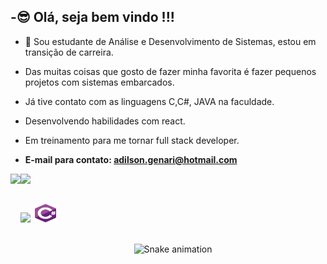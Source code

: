 ## -😎 Olá, seja bem vindo !!!
- 👀 Sou estudante de Análise e Desenvolvimento de Sistemas, estou em transição de carreira.
- Das muitas coisas que gosto de fazer minha favorita é fazer pequenos projetos com sistemas embarcados.
- Já tive contato com as linguagens C,C#, JAVA na faculdade.
- Desenvolvendo habilidades com react.
- Em treinamento para me tornar full stack developer.
                                            
- <strong>E-mail para contato:  adilson.genari@hotmail.com</strong>  

<div>
    <a href="https://github.com/adilson-ag">
    <img height="180em"align="left" src="https://github-readme-stats.vercel.app/api?username=adilson-ag&show_icons=true&theme=dracula&include_all_commits=true&count_private=true" />       
      <img height="180em"src="https://github-readme-stats.vercel.app/api/top-langs/?username=adilson-ag&layout=compact&langs_count=7&theme=dracula" />
      
  </div>
 
  ##
  
  
  
  
  
  
   <div align="left"> 
  
  <a href="https://www.linkedin.com/in/adilson-genari/" target="_blank"><img src="https://img.shields.io/badge/-LinkedIn-%230077B5?style=for-the-badge&logo=linkedin&logoColor=white" target="_blank"></a>
    <img  alt="Csharp" height="30" width="40" src="https://raw.githubusercontent.com/devicons/devicon/master/icons/csharp/csharp-original.svg">
    <div align="center">  
     ![Snake animation](https://https://github.com/adilson-ag/adilson-ag/blob/output/github-contribution-grid-snake.svg)
    </div>
 
</div>


<!---
Adilson-AG/Adilson-AG is a ✨ special ✨ repository because its `README.md` (this file) appears on your GitHub profile.
You can click the Preview link to take a look at your changes.
--->
